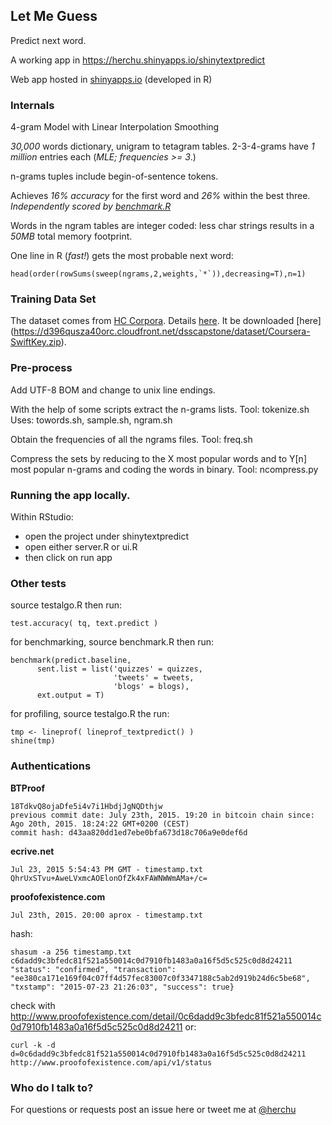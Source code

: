 ## Let Me Guess

Predict next word.

A working app in https://herchu.shinyapps.io/shinytextpredict


Web app hosted in [shinyapps.io](http://shinyapps.io) (developed in R)



### Internals

4-gram Model with Linear Interpolation Smoothing

*30,000* words dictionary, unigram to tetagram tables.
2-3-4-grams have *1 million* entries each
(*MLE; frequencies >= 3*.)

n-grams tuples include begin-of-sentence tokens.

Achieves *16% accuracy* for the first word and *26%*
within the best three. *Independently scored by
[benchmark.R](https://github.com/jan-san/dsci-benchmark)*

Words in the ngram tables are integer coded: less char strings
results in a *50MB* total memory footprint.

One line in R (*fast!*) gets the most probable next word:

    head(order(rowSums(sweep(ngrams,2,weights,`*`)),decreasing=T),n=1)


### Training Data Set ###

The dataset comes from [HC Corpora](www.corpora.heliohost.org).
Details [here](http://www.corpora.heliohost.org/aboutcorpus.html).
It be downloaded [here] (https://d396qusza40orc.cloudfront.net/dsscapstone/dataset/Coursera-SwiftKey.zip).


### Pre-process

Add UTF-8 BOM and change to unix line endings.

With the help of some scripts extract the n-grams lists.
Tool: tokenize.sh
Uses: towords.sh, sample.sh, ngram.sh

Obtain the frequencies of all the ngrams files.
Tool: freq.sh

Compress the sets by reducing to the X most popular words
and to Y[n] most popular n-grams and coding the words in binary.
Tool: ncompress.py



### Running the app locally.

Within RStudio:

* open the project under shinytextpredict
* open either server.R or ui.R
* then click on run app


### Other tests

source testalgo.R
then run:

    test.accuracy( tq, text.predict )
    
for benchmarking, source benchmark.R
then run:

    benchmark(predict.baseline, 
          sent.list = list('quizzes' = quizzes, 
                           'tweets' = tweets, 
                           'blogs' = blogs), 
          ext.output = T)

for profiling, source testalgo.R
the run:

    tmp <- lineprof( lineprof_textpredict() )
    shine(tmp)


### Authentications

**BTProof**

    18TdkvQ8ojaDfe5i4v7i1HbdjJgNQDthjw
    previous commit date: July 23th, 2015. 19:20 in bitcoin chain since: Ago 20th, 2015. 18:24:22 GMT+0200 (CEST)
    commit hash: d43aa820dd1ed7ebe0bfa673d18c706a9e0def6d

**ecrive.net**

    Jul 23, 2015 5:54:43 PM GMT - timestamp.txt
    QhrUxSTvu+AweLVxmcAOElonOfZk4xFAWNWWmAMa+/c=

**proofofexistence.com**

    Jul 23th, 2015. 20:00 aprox - timestamp.txt
hash:

    shasum -a 256 timestamp.txt
    c6dadd9c3bfedc81f521a550014c0d7910fb1483a0a16f5d5c525c0d8d24211
    "status": "confirmed", "transaction": "ee380ca171e169f04c07ff4d57fec83007c0f3347188c5ab2d919b24d6c5be68", "txstamp": "2015-07-23 21:26:03", "success": true}

check with http://www.proofofexistence.com/detail/0c6dadd9c3bfedc81f521a550014c0d7910fb1483a0a16f5d5c525c0d8d24211 or:

    curl -k -d d=0c6dadd9c3bfedc81f521a550014c0d7910fb1483a0a16f5d5c525c0d8d24211 http://www.proofofexistence.com/api/v1/status



### Who do I talk to? ###

For questions or requests post an issue here or tweet me at
[@herchu](http://twitter.com/herchu)


